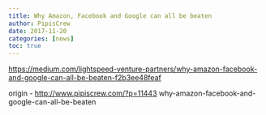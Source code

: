 ```yaml
---
title: Why Amazon, Facebook and Google can all be beaten
author: PipisCrew
date: 2017-11-20
categories: [news]
toc: true
---
```


https://medium.com/lightspeed-venture-partners/why-amazon-facebook-and-google-can-all-be-beaten-f2b3ee48feaf

origin - http://www.pipiscrew.com/?p=11443 why-amazon-facebook-and-google-can-all-be-beaten